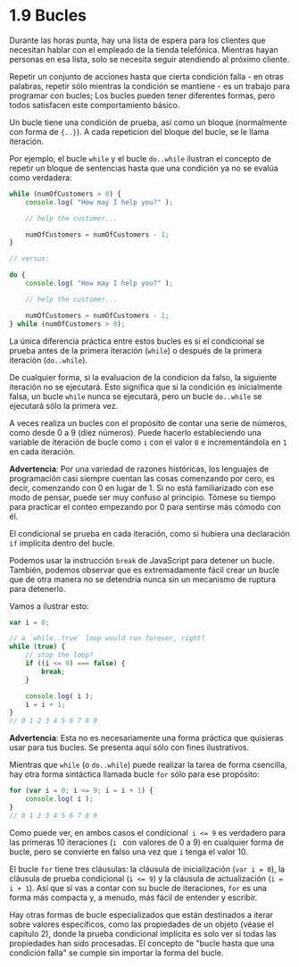 # 1.9 Bucles

Durante las horas punta, hay una lista de espera para los clientes que necesitan hablar con el empleado de la tienda telefónica. Mientras hayan personas en esa lista, solo se necesita seguir atendiendo al próximo cliente.

Repetir un conjunto de acciones hasta que cierta condición falla - en otras palabras, repetir sólo mientras la condición se mantiene - es un trabajo para programar con bucles; Los bucles pueden tener diferentes formas, pero todos satisfacen este comportamiento básico.

Un bucle tiene una condición de prueba, así como un bloque \(normalmente con forma de `{..}`\). A cada repeticion del bloque del bucle, se le llama iteración.

Por ejemplo, el bucle `while` y el bucle `do..while` ilustran el concepto de repetir un bloque de sentencias hasta que una condición ya no se evalúa como verdadera:

```js
while (numOfCustomers > 0) {
	console.log( "How may I help you?" );

	// help the customer...

	numOfCustomers = numOfCustomers - 1;
}

// versus:

do {
	console.log( "How may I help you?" );

	// help the customer...

	numOfCustomers = numOfCustomers - 1;
} while (numOfCustomers > 0);
```

La única diferencia práctica entre estos bucles es si el condicional se prueba antes de la primera iteración \(`while`\) o después de la primera iteración \(`do..while`\).

De cualquier forma, si la evaluacion de la condicion da falso, la siguiente iteración no se ejecutará. Esto significa que si la condición es inicialmente falsa, un bucle `while` nunca se ejecutará, pero un bucle `do..while` se ejecutará sólo la primera vez.

A veces realiza un bucles con el propósito de contar una serie de números, como desde 0 a 9 \(diez números\). Puede hacerlo estableciendo una variable de iteración de bucle como `i` con el valor `0` e incrementándola en `1` en cada iteración.

**Advertencia**: Por una variedad de razones históricas, los lenguajes de programación casi siempre cuentan las cosas comenzando por cero, es decir, comenzando con 0 en lugar de 1. Si no está familiarizado con ese modo de pensar, puede ser muy confuso al principio. Tómese su tiempo para practicar el conteo empezando por 0 para sentirse más cómodo con él.

El condicional se prueba en cada iteración, como si hubiera una declaración `if` implícita dentro del bucle.

Podemos usar la instrucción `break` de JavaScript para detener un bucle. También, podemos observar que es extremadamente fácil crear un bucle  que de otra manera no se detendria nunca sin un mecanismo de ruptura para detenerlo.

Vamos a ilustrar esto:

```js
var i = 0;

// a `while..true` loop would run forever, right?
while (true) {
	// stop the loop?
	if ((i <= 9) === false) {
		break;
	}

	console.log( i );
	i = i + 1;
}
// 0 1 2 3 4 5 6 7 8 9
```

**Advertencia**: Esta no es necesariamente una forma práctica que quisieras usar para tus bucles. Se presenta aquí sólo con fines ilustrativos.

Mientras que `while` \(o `do..while`\) puede realizar la tarea de forma csencilla, hay otra forma sintáctica llamada bucle `for` sólo para ese propósito:

```js
for (var i = 0; i <= 9; i = i + 1) {
	console.log( i );
}
// 0 1 2 3 4 5 6 7 8 9
```

Como puede ver, en ambos casos el condicional` i <= 9` es verdadero para las primeras 10 iteraciones \(`i ` con valores de 0 a 9\) en cualquier forma de bucle, pero se convierte en falso una vez que `i` tenga el valor 10.

El bucle `for` tiene tres cláusulas: la cláusula de inicialización \(`var i = 0`\), la cláusula de prueba condicional \(`i <= 9`\) y la cláusula de actualización \(`i = i + 1`\). Así que si vas a contar con su bucle de iteraciones, `for` es una forma más compacta y, a menudo, más fácil de entender y escribir.

Hay otras formas de bucle especializados que están destinados a iterar sobre valores específicos, como las propiedades de un objeto \(véase el capítulo 2\), donde la prueba condicional implícita es solo ver si todas las propiedades han sido procesadas. El concepto de "bucle hasta que una condición falla" se cumple sin importar la forma del bucle.



